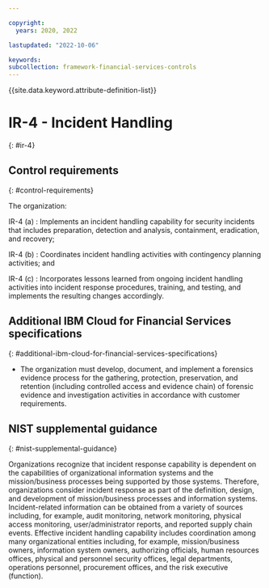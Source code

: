 ```yaml
---

copyright:
  years: 2020, 2022

lastupdated: "2022-10-06"

keywords: 
subcollection: framework-financial-services-controls
---
```


{{site.data.keyword.attribute-definition-list}}

               
# IR-4 - Incident Handling
{: #ir-4}

## Control requirements
{: #control-requirements}

The organization:

IR-4 (a)
    : Implements an incident handling capability for security incidents that includes preparation, detection and analysis, containment, eradication, and recovery;

IR-4 (b)
    : Coordinates incident handling activities with contingency planning activities; and

IR-4 (c)
    : Incorporates lessons learned from ongoing incident handling activities into incident response procedures, training, and testing, and implements the resulting changes accordingly.

## Additional IBM Cloud for Financial Services specifications
{: #additional-ibm-cloud-for-financial-services-specifications}

- The organization must develop, document, and implement a forensics evidence process for the gathering, protection, preservation, and retention (including controlled access and evidence chain) of forensic evidence and investigation activities in accordance with customer requirements.

## NIST supplemental guidance
{: #nist-supplemental-guidance}

Organizations recognize that incident response capability is dependent on the capabilities of organizational information systems and the mission/business processes being supported by those systems. Therefore, organizations consider incident response as part of the definition, design, and development of mission/business processes and information systems. Incident-related information can be obtained from a variety of sources including, for example, audit monitoring, network monitoring, physical access monitoring, user/administrator reports, and reported supply chain events. Effective incident handling capability includes coordination among many organizational entities including, for example, mission/business owners, information system owners, authorizing officials, human resources offices, physical and personnel security offices, legal departments, operations personnel, procurement offices, and the risk executive (function).





